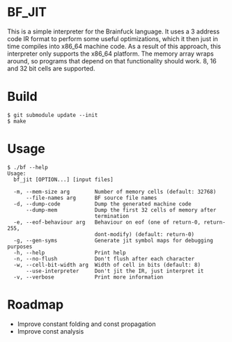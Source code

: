 # BF_JIT

This is a simple interpreter for the Brainfuck language. It uses a 3 address code IR format
to perform some useful optimizations, which it then just in time compiles into x86_64 machine
code. As a result of this approach, this interpreter only supports the x86_64 platform. The
memory array wraps around, so programs that depend on that functionality should work.
8, 16 and 32 bit cells are supported.

# Build

```
$ git submodule update --init
$ make
```

# Usage

```
$ ./bf --help
Usage:
  bf_jit [OPTION...] [input files]

  -m, --mem-size arg        Number of memory cells (default: 32768)
      --file-names arg      BF source file names
  -d, --dump-code           Dump the generated machine code
      --dump-mem            Dump the first 32 cells of memory after
                            termination
  -e, --eof-behaviour arg   Behaviour on eof (one of return-0, return-255,
                            dont-modify) (default: return-0)
  -g, --gen-syms            Generate jit symbol maps for debugging purposes
  -h, --help                Print help
  -n, --no-flush            Don't flush after each character
  -w, --cell-bit-width arg  Width of cell in bits (default: 8)
      --use-interpreter     Don't jit the IR, just interpret it
  -v, --verbose             Print more information
```


# Roadmap

- Improve constant folding and const propagation
- Improve const analysis

